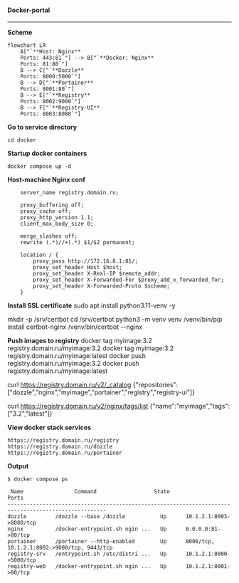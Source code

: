 #### Docker-portal
------

**Scheme**
```mermaid
flowchart LR
    A["`**Host: Nginx**
    Ports: 443:81`"] --> B["`**Docker: Nginx**
    Ports: 81:80`"]
    B --> C["`**Dozzle**
    Ports: 8000:5000`"]
    B --> D["`**Portainer**
    Ports: 8001:80`"]
    B --> E["`**Registry**
    Ports: 8002:9000`"]
    B --> F["`**Registry-UI**
    Ports: 8003:8080`"]
```

**Go to service directory**
```
cd docker
```

**Startup docker containers**
```
docker compose up -d
```

**Host-machine Nginx conf**
```
    server_name registry.domain.ru;

    proxy_buffering off;
    proxy_cache off;
    proxy_http_version 1.1;
    client_max_body_size 0;

    merge_slashes off;
    rewrite (.*)//+(.*) $1/$2 permanent;

    location / {
        proxy_pass http://172.16.8.1:81/;
        proxy_set_header Host $host;
        proxy_set_header X-Real-IP $remote_addr;
        proxy_set_header X-Forwarded-For $proxy_add_x_forwarded_for;
        proxy_set_header X-Forwarded-Proto $scheme;
    }
```


**Install SSL certificate**
sudo apt install python3.11-venv -y

mkdir -p /srv/certbot
cd /srv/certbot
python3 -m venv venv
/venv/bin/pip install certbot-nginx
/venv/bin/certbot --nginx


**Push images to registry**
docker tag myimage:3.2 registry.domain.ru/myimage:3.2
docker tag myimage:3.2 registry.domain.ru/myimage:latest
docker push registry.domain.ru/myimage:3.2
docker push registry.domain.ru/myimage:latest

curl https://registry.domain.ru/v2/_catalog
{"repositories":["dozzle","nginx","myimage","portainer","registry","registry-ui"]}

curl https://registry.domain.ru/v2/nginx/tags/list
{"name":"myimage","tags":["3.2","latest"]}


**View docker stack services**
```
https://registry.domain.ru/registry
https://registry.domain.ru/dozzle
https://registry.domain.ru/portainer
```

**Output**
```
$ docker compose ps
 
 Name                Command                  State                          Ports                   
-----------------------------------------------------------------------------------------------------
dozzle         /dozzle --base /dozzle           Up      10.1.2.1:8003->8080/tcp
nginx          /docker-entrypoint.sh ngin ...   Up      0.0.0.0:81->80/tcp
portainer      /portainer --http-enabled        Up      8000/tcp, 10.1.2.1:8002->9000/tcp, 9443/tcp
registry-srv   /entrypoint.sh /etc/distri ...   Up      10.1.2.1:8000->5000/tcp
registry-web   /docker-entrypoint.sh ngin ...   Up      10.1.2.1:8001->80/tcp
```
